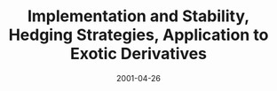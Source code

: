 ---
abstract: ''
authors:
- Marek Straka
date: '2001-04-26'
featured: false
links:
- name: Publik
  url: https://publik.tuwien.ac.at/showentry.php?ID=115381&lang=1
publication_types:
- '0'
publishDate: '2001-04-26'
title: Implementation and Stability, Hedging Strategies, Application to Exotic Derivatives
url_pdf: ''
---